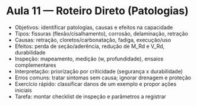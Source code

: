 # Aula 11 — Roteiro Direto (Patologias)

- Objetivos: identificar patologias, causas e efeitos na capacidade
- Tipos: fissuras (flexão/cisalhamento), corrosão, delaminação, retração
- Causas: retração, cloretos/carbonatação, fadiga, execução/uso
- Efeitos: perda de seção/aderência, redução de M_Rd e V_Rd, durabilidade
- Inspeção: mapeamento, medição (w, profundidade), ensaios complementares
- Interpretação: priorização por criticidade (segurança x durabilidade)
- Erros comuns: tratar sintomas sem causa; ignorar drenagem e proteção
- Exercício rápido: classificar danos de um exemplo e propor ações iniciais
- Tarefa: montar checklist de inspeção e parâmetros a registrar
